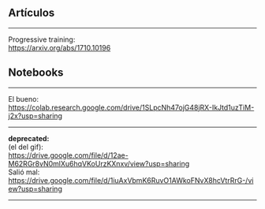 
## Artículos  
---

Progressive training:  
https://arxiv.org/abs/1710.10196

## Notebooks  
---

El bueno:  
https://colab.research.google.com/drive/1SLpcNh47ojG48jRX-IkJtd1uzTiM-j2x?usp=sharing



---

**deprecated:**    
(el del gif):  
https://drive.google.com/file/d/12ae-M62RGr8vN0mlXu6hqVKoUrzKXnxv/view?usp=sharing  
Salió mal:  
https://drive.google.com/file/d/1iuAxVbmK6RuvO1AWkoFNvX8hcVtrRrG-/view?usp=sharing 

---
